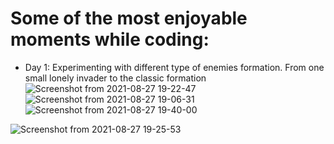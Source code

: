 # Some of the most enjoyable moments while coding:

- Day 1: Experimenting with different type of enemies formation. From one small lonely invader to the classic formation
![Screenshot from 2021-08-27 19-22-47](https://user-images.githubusercontent.com/83907621/131173155-286e45ca-32e9-48f5-a34b-3f5112d20fcd.png)
![Screenshot from 2021-08-27 19-06-31](https://user-images.githubusercontent.com/83907621/131172978-acd39124-4503-4545-a8d2-e64b9adb8415.png)
![Screenshot from 2021-08-27 19-40-00](https://user-images.githubusercontent.com/83907621/131186792-73b738dc-346d-445c-90ec-45895e2ff661.png)

![Screenshot from 2021-08-27 19-25-53](https://user-images.githubusercontent.com/83907621/131173264-52dd0778-eeb3-4550-8b4c-8013a3d48d75.png)



